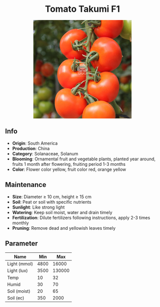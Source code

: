 <h1 align='center'>Tomato Takumi F1</h1>
<p align="center">
    <img 
        align='center'
        width='320'
        src="../images/tomato takumi f1.png" 
        alt='Tomato Takumi F1' />
</p>

## Info

 - **Origin**: South America
 - **Production**: China
 - **Category**: Solanaceae, Solanum
 - **Blooming**: Ornamental fruit and vegetable plants, planted year around, fruits 1 month after flowering, fruiting period 1-3 months
 - **Color**: Flower color yellow, fruit color red, orange yellow

## Maintenance

 - **Size**: Diameter ≥ 10 cm, height ≥ 15 cm
 - **Soil**: Peat or soil with specific nutrients
 - **Sunlight**: Like strong light
 - **Watering**: Keep soil moist, water and drain timely
 - **Fertilization**: Dilute fertilizers following instructions, apply 2-3 times monthly
 - **Pruning**: Remove dead and yellowish leaves timely

## Parameter

| Name         | Min  | Max   |
|--------------|------|-------|
| Light (mmol) | 4800 | 16000  |
| Light (lux)  | 3500 | 130000 |
| Temp         | 10    | 32    |
| Humid        | 30   | 70    |
| Soil (moist) | 20   | 65    |
| Soil (ec)    | 350  | 2000  |